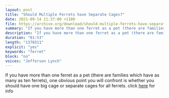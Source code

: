 ```yaml
---
layout: post
title: "Should Multiple Ferrets have Separate Cages?"
date: 2021-09-14 21:37:00 +1100
file: https://archive.org/download/should-multiple-ferrets-have-separate-cages/Should%20Multiple%20Ferrets%20have%20Separate%20Cages.mp3
summary: "If you have more than one ferret as a pet (there are families which have as many as ten ferrets), one obvious point you will confront is whether you should have one big cage or separate cages for all ferrets. "
description: "If you have more than one ferret as a pet (there are families which have as many as ten ferrets), one obvious point you will confront is whether you should have one big cage or separate cages for all ferrets. click <a href='https://ferretvoice.com/best-ferret-cages/'>here</a> for info "
duration: "01:53" 
length: "1370311"
explicit: "yes" 
keywords: "ferret"
block: "no" 
voices: "Jefferson Lynch"
---
```


If you have more than one ferret as a pet (there are families which have as many as ten ferrets), one obvious point you will confront is whether you should have one big cage or separate cages for all ferrets. click [here](https://ferretvoice.com/best-ferret-cages/) for info

